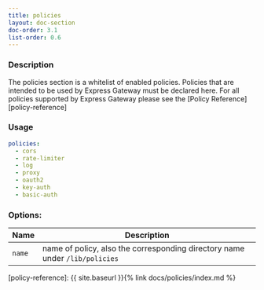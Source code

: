 ```yaml
---
title: policies
layout: doc-section
doc-order: 3.1
list-order: 0.6
---
```


### Description

The policies section is a whitelist of enabled policies. Policies that are intended to be used by Express Gateway must be declared here. For all policies supported by Express Gateway please see the [Policy Reference][policy-reference]

### Usage

```yaml
policies:
  - cors
  - rate-limiter
  - log
  - proxy
  - oauth2
  - key-auth
  - basic-auth
```

### Options:

| Name   | Description                                                                 |
|---     | ---                                                                         |
| `name` | name of policy, also the corresponding directory name under `/lib/policies` |

[policy-reference]: {{ site.baseurl }}{% link docs/policies/index.md %}
